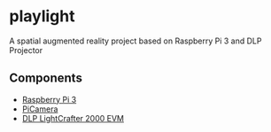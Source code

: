 # playlight
A spatial augmented reality project based on Raspberry Pi 3 and DLP Projector

## Components
- [Raspberry Pi 3](https://www.raspberrypi.org/products/raspberry-pi-3-model-b/)
- [PiCamera](https://www.raspberrypi.org/products/camera-module-v2/)
- [DLP LightCrafter 2000 EVM](http://www.ti.com/tool/DLPDLCR2000EVM)
